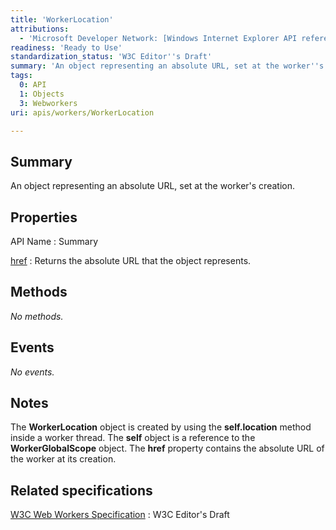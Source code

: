 ```yaml
---
title: 'WorkerLocation'
attributions:
  - 'Microsoft Developer Network: [Windows Internet Explorer API reference Article](http://msdn.microsoft.com/en-us/library/ie/hh828809%28v=vs.85%29.aspx)'
readiness: 'Ready to Use'
standardization_status: 'W3C Editor''s Draft'
summary: 'An object representing an absolute URL, set at the worker''s creation.'
tags:
  0: API
  1: Objects
  3: Webworkers
uri: apis/workers/WorkerLocation

---
```

## Summary

An object representing an absolute URL, set at the worker's creation.

## Properties

API Name
:   Summary

[href](/apis/workers/WorkerLocation/href)
:   Returns the absolute URL that the object represents.

## Methods

*No methods.*

## Events

*No events.*

## Notes

The **WorkerLocation** object is created by using the **self.location** method inside a worker thread. The **self** object is a reference to the **WorkerGlobalScope** object. The **href** property contains the absolute URL of the worker at its creation.

## Related specifications

[W3C Web Workers Specification](http://dev.w3.org/html5/workers)
:   W3C Editor's Draft
